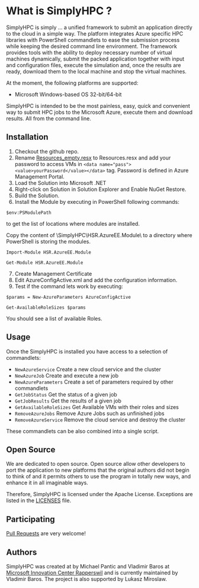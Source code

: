 What is SimplyHPC ?
============

SimplyHPC is simply ... a unified framework to submit an application directly to the cloud in a simple way. 
The platform integrates Azure specific HPC libraries with PowerShell commandlets to ease the submission process while keeping 
the desired command line environment. The framework provides tools with the ability to deploy necessary number of virtual machines dynamically, 
submit the packed application together with input and configuration files, execute the simulation and, once the results are ready, 
download them to the local machine and stop the virtual machines. 

At the moment, the following platforms are supported:

- Microsoft Windows-based OS 32-bit/64-bit

SimplyHPC is intended to be the most painless, easy, quick and convenient way
to submit HPC jobs to the Microsoft Azure, execute them and download results. 
All from the command line.

Installation
-----

1. Checkout the github repo.
2. Rename [Resources_empty.resx](https://github.com/vbaros/SimplyHPC/blob/master/Controller/Properties/Resources_empty.resx) to Resources.resx and add your password to access VMs 
in `<data name="pass"><value>yourPassword</value></data>` tag.
Password is defined in Azure Management Portal.
3. Load the Solution into Microsoft .NET
4. Right-click on Solution in Solution Explorer and Enable NuGet Restore.
5. Build the Solution.
6. Install the Module by executing in PowerShell following commands:
  
  `$env:PSModulePath`
  
 to get the list of locations where modules are installed. 

  Copy the content of <repo>\SimplyHPC\HSR.AzureEE.Module\ to a directory where PowerShell is storing the modules.
  
  `Import-Module HSR.AzureEE.Module`

  `Get-Module HSR.AzureEE.Module`
  
7. Create Management Certificate
8. Edit AzureConfigActive.xml and add the configuration information.
9. Test if the command lets work by executing:

`$params = New-AzureParameters AzureConfigActive`

`Get-AvailableRoleSizes $params`

You should see a list of available Roles.
  
Usage
-----
Once the SimplyHPC is installed you have access to a selection of commandlets:

* `NewAzureService` Create a new cloud service and the cluster 
* `NewAzureJob` Create and execute a new job 
* `NewAzureParameters` Create a set of parameters required by other commandlets    
* `GetJobStatus` Get the status of a given job    
* `GetJobResults` Get the results of a given job  
* `GetAvailableRoleSizes` Get Available VMs with their roles and sizes 
* `RemoveAzureJobs` Remove Azure Jobs such as unfinished jobs 
* `RemoveAzureService` Remove the cloud service and destroy the cluster 

These commandlets can be also combined into a single script. 

Open Source
-----------
We are dedicated to open source. Open source allow other
developers to port the application to new platforms that the original
authors did not begin to think of and it permits others to use the program in totally new ways, and enhance it in all imaginable ways.

Therefore, SimplyHPC is licensed under the Apache License. Exceptions are listed in the
[LICENSES](https://github.com/vbaros/SimplyHPC/blob/master/LICENSE) file.

Participating
-------------

[Pull Requests](https://help.github.com/articles/using-pull-requests)
are very welcome!

Authors
-------

SimplyHPC was created at by Michael Pantic and Vladimir Baros at [Microsoft Innovation Center Rapperswil](www.msic.ch) and is currently maintained by Vladimir Baros. The project is also supported by Lukasz Miroslaw.
